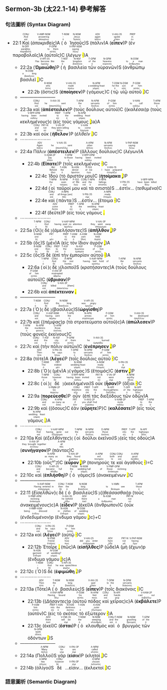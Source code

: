 ## Sermon-3b (太22.1-14) 參考解答

### 句法圖析 (Syntax Diagram)


- 22:1 <RUBY><ruby><ruby>Καὶ<rt>καί</rt></ruby><rt>And</rt></ruby><rt>CONJ</rt></RUBY> (<RUBY><ruby><ruby><em><em>ἀποκριθεὶς</em></em><rt>ἀποκρίνω</rt></ruby><rt>answering</rt></ruby><rt>V-AMP-NSM</rt></RUBY>)A (<RUBY><ruby><ruby>ὁ<rt>ὁ</rt></ruby><rt>-</rt></ruby><rt>T-NSM</rt></RUBY> <RUBY><ruby><ruby>Ἰησοῦς<rt>Ἰησοῦς</rt></ruby><rt>Jesus</rt></ruby><rt>N-NSM</rt></RUBY>)S (<RUBY><ruby><ruby>πάλιν<rt>πάλιν</rt></ruby><rt>again</rt></ruby><rt>ADV</rt></RUBY>)A (<RUBY><ruby><ruby><strong><strong>εἶπεν</strong></strong><rt>εἶπον</rt></ruby><rt>spoke</rt></ruby><rt>V-AAI-3S</rt></RUBY>)P (<RUBY><ruby><ruby>ἐν<rt>ἐν</rt></ruby><rt>in</rt></ruby><rt>PREP</rt></RUBY> <RUBY><ruby><ruby>παραβολαῖς<rt>παραβολή</rt></ruby><rt>parables</rt></ruby><rt>N-DPF</rt></RUBY>)A (<RUBY><ruby><ruby>αὐτοῖς<rt>αὐτός</rt></ruby><rt>to them</rt></ruby><rt>P-DPM</rt></RUBY>)C (<RUBY><ruby><ruby><em>λέγων <mark class="pm">·</mark></em><rt>λέγω</rt></ruby><rt>saying</rt></ruby><rt>V-PAP-NSM</rt></RUBY>)A
	- 22:2a (<RUBY><ruby><ruby><strong><strong>Ὡμοιώθη</strong></strong><rt>ὁμοιόω</rt></ruby><rt>Has become like</rt></ruby><rt>V-API-3S</rt></RUBY>)P (<RUBY><ruby><ruby>ἡ<rt>ὁ</rt></ruby><rt>the</rt></ruby><rt>T-NSF</rt></RUBY> <RUBY><ruby><ruby>βασιλεία<rt>βασιλεία</rt></ruby><rt>kingdom</rt></ruby><rt>N-NSF</rt></RUBY> <RUBY><ruby><ruby>τῶν<rt>ὁ</rt></ruby><rt>of the</rt></ruby><rt>T-GPM</rt></RUBY> <RUBY><ruby><ruby>οὐρανῶν<rt>οὐρανός</rt></ruby><rt>heavens</rt></ruby><rt>N-GPM</rt></RUBY>)S (<RUBY><ruby><ruby>ἀνθρώπῳ<rt>ἄνθρωπος</rt></ruby><rt>to a man</rt></ruby><rt>N-DSM</rt></RUBY> <RUBY><ruby><ruby>βασιλεῖ <mark class="pm">,</mark><rt>βασιλεύς</rt></ruby><rt>a king</rt></ruby><rt>N-DSM</rt></RUBY>)C 
		- 22:2b (<RUBY><ruby><ruby>ὅστις<rt>ὅστις</rt></ruby><rt>who</rt></ruby><rt>R-NSM</rt></RUBY>)S (<RUBY><ruby><ruby><strong><strong>ἐποίησεν</strong></strong><rt>ποιέω</rt></ruby><rt>made</rt></ruby><rt>V-AAI-3S</rt></RUBY>)P (<RUBY><ruby><ruby>γάμους<rt>γάμος</rt></ruby><rt>a wedding feast</rt></ruby><rt>N-APM</rt></RUBY>)C (<RUBY><ruby><ruby>τῷ<rt>ὁ</rt></ruby><rt>for the</rt></ruby><rt>T-DSM</rt></RUBY> <RUBY><ruby><ruby>υἱῷ<rt>υἱός</rt></ruby><rt>son</rt></ruby><rt>N-DSM</rt></RUBY> <RUBY><ruby><ruby>αὐτοῦ <mark class="pm">.</mark><rt>αὐτός</rt></ruby><rt>of him</rt></ruby><rt>P-GSM</rt></RUBY>)C
	- ————————
	- 22:3a <RUBY><ruby><ruby>καὶ<rt>καί</rt></ruby><rt>And</rt></ruby><rt>CONJ</rt></RUBY> (<RUBY><ruby><ruby><strong><strong>ἀπέστειλεν</strong></strong><rt>ἀποστέλλω</rt></ruby><rt>he sent</rt></ruby><rt>V-AAI-3S</rt></RUBY>)P (<RUBY><ruby><ruby>τοὺς<rt>ὁ</rt></ruby><rt>the</rt></ruby><rt>T-APM</rt></RUBY> <RUBY><ruby><ruby>δούλους<rt>δοῦλος</rt></ruby><rt>servants</rt></ruby><rt>N-APM</rt></RUBY> <RUBY><ruby><ruby>αὐτοῦ<rt>αὐτός</rt></ruby><rt>of him</rt></ruby><rt>P-GSM</rt></RUBY>)C {(<RUBY><ruby><ruby><em>καλέσαι</em><rt>καλέω</rt></ruby><rt>to call</rt></ruby><rt>V-AAN</rt></RUBY>)p (<RUBY><ruby><ruby>τοὺς<rt>ὁ</rt></ruby><rt>those</rt></ruby><rt>T-APM</rt></RUBY> <RUBY><ruby><ruby><em><em>κεκλημένους</em></em><rt>καλέω</rt></ruby><rt>having been invited</rt></ruby><rt>V-RPP-APM</rt></RUBY>)c (<RUBY><ruby><ruby>εἰς<rt>εἰς</rt></ruby><rt>to</rt></ruby><rt>PREP</rt></RUBY> <RUBY><ruby><ruby>τοὺς<rt>ὁ</rt></ruby><rt>the</rt></ruby><rt>T-APM</rt></RUBY> <RUBY><ruby><ruby>γάμους <mark class="pm">,</mark><rt>γάμος</rt></ruby><rt>wedding feast</rt></ruby><rt>N-APM</rt></RUBY>)a}A
	- 22:3b <RUBY><ruby><ruby>καὶ<rt>καί</rt></ruby><rt>and</rt></ruby><rt>CONJ</rt></RUBY> <RUBY><ruby><ruby>οὐκ<rt>οὐ</rt></ruby><rt>not</rt></ruby><rt>PRT-N</rt></RUBY> (<RUBY><ruby><ruby><strong><strong>ἤθελον</strong></strong><rt>θέλω</rt></ruby><rt>they were willing</rt></ruby><rt>V-IAI-3P</rt></RUBY>)P (<RUBY><ruby><ruby><em>ἐλθεῖν <mark class="pm">.</mark></em><rt>ἔρχομαι</rt></ruby><rt>to come</rt></ruby><rt>V-AAN</rt></RUBY>)C
	- ⋯⋯⋯⋯⋯⋯⋯
	- 22:4a <RUBY><ruby><ruby>Πάλιν<rt>πάλιν</rt></ruby><rt>Again</rt></ruby><rt>ADV</rt></RUBY> (<RUBY><ruby><ruby><strong><strong>ἀπέστειλεν</strong></strong><rt>ἀποστέλλω</rt></ruby><rt>he sent</rt></ruby><rt>V-AAI-3S</rt></RUBY>)P (<RUBY><ruby><ruby>ἄλλους<rt>ἄλλος</rt></ruby><rt>other</rt></ruby><rt>A-APM</rt></RUBY> <RUBY><ruby><ruby>δούλους<rt>δοῦλος</rt></ruby><rt>servants</rt></ruby><rt>N-APM</rt></RUBY>)C (<RUBY><ruby><ruby><em>λέγων <mark class="pm"></mark></em><rt>λέγω</rt></ruby><rt>saying</rt></ruby><rt>V-PAP-NSM</rt></RUBY>)A
		- 22:4b (<RUBY><ruby><ruby><strong><strong>Εἴπατε</strong></strong><rt>εἶπον</rt></ruby><rt>Say</rt></ruby><rt>V-AAM-2P</rt></RUBY>)P (<RUBY><ruby><ruby>τοῖς<rt>ὁ</rt></ruby><rt>to those</rt></ruby><rt>T-DPM</rt></RUBY> <RUBY><ruby><ruby><em>κεκλημένοις <mark class="pm">·</mark></em><rt>καλέω</rt></ruby><rt>having been invited</rt></ruby><rt>V-RPP-DPM</rt></RUBY>)C
			- 22:4c <RUBY><ruby><ruby>Ἰδοὺ<rt>ἰδού</rt></ruby><rt>Behold</rt></ruby><rt>INJ</rt></RUBY> (<RUBY><ruby><ruby>τὸ<rt>ὁ</rt></ruby><rt>the</rt></ruby><rt>T-ASN</rt></RUBY> <RUBY><ruby><ruby>ἄριστόν<rt>ἄριστον</rt></ruby><rt>dinner</rt></ruby><rt>N-ASN</rt></RUBY> <RUBY><ruby><ruby>μου<rt>ἐγώ</rt></ruby><rt>of me</rt></ruby><rt>P-1GS</rt></RUBY>)C (<RUBY><ruby><ruby><strong>ἡτοίμακα <mark class="pm">,</mark></strong><rt>ἑτοιμάζω</rt></ruby><rt>I have prepared</rt></ruby><rt>V-RAI-1S</rt></RUBY>)P 
			- 22:4d (<RUBY><ruby><ruby>οἱ<rt>ὁ</rt></ruby><rt>the</rt></ruby><rt>T-NPM</rt></RUBY> <RUBY><ruby><ruby>ταῦροί<rt>ταῦρος</rt></ruby><rt>oxen</rt></ruby><rt>N-NPM</rt></RUBY> <RUBY><ruby><ruby>μου<rt>ἐγώ</rt></ruby><rt>of Me</rt></ruby><rt>P-1GS</rt></RUBY> <RUBY><ruby><ruby>καὶ<rt>καί</rt></ruby><rt>and</rt></ruby><rt>CONJ</rt></RUBY> <RUBY><ruby><ruby>τὰ<rt>ὁ</rt></ruby><rt>the</rt></ruby><rt>T-NPN</rt></RUBY> <RUBY><ruby><ruby>σιτιστὰ<rt>σιτιστός</rt></ruby><rt>fatlings</rt></ruby><rt>A-NPN</rt></RUBY>)S ...<RUBY><ruby>ἐστὶν<rt>εἰμί</rt></ruby><rt>V-PAI-3S</rt></RUBY>... (<RUBY><ruby><ruby><em><em>τεθυμένα</em></em><rt>θύω</rt></ruby><rt>have been killed</rt></ruby><rt>V-RPP-NPN</rt></RUBY>)C
			- 22:4e <RUBY><ruby><ruby>καὶ<rt>καί</rt></ruby><rt>and</rt></ruby><rt>CONJ</rt></RUBY> (<RUBY><ruby><ruby>πάντα<rt>πᾶς</rt></ruby><rt>all things [are]</rt></ruby><rt>A-NPN</rt></RUBY>)S ...<RUBY><ruby>ἐστὶν<rt>εἰμί</rt></ruby><rt>V-PAI-3S</rt></RUBY>... (<RUBY><ruby><ruby>ἕτοιμα <mark class="pm">·</mark><rt>ἕτοιμος</rt></ruby><rt>ready</rt></ruby><rt>A-NPN</rt></RUBY>)C
			- 22:4f (<RUBY><ruby><ruby>δεῦτε<rt>δεῦτε</rt></ruby><rt>come</rt></ruby><rt>ADV</rt></RUBY>)P (<RUBY><ruby><ruby>εἰς<rt>εἰς</rt></ruby><rt>to</rt></ruby><rt>PREP</rt></RUBY> <RUBY><ruby><ruby>τοὺς<rt>ὁ</rt></ruby><rt>the</rt></ruby><rt>T-APM</rt></RUBY> <RUBY><ruby><ruby>γάμους <mark class="pm">.</mark><rt>γάμος</rt></ruby><rt>wedding feast</rt></ruby><rt>N-APM</rt></RUBY> 
	- ⋯⋯⋯⋯⋯⋯⋯
	- 22:5a (<RUBY><ruby><ruby>Οἱ<rt>ὁ</rt></ruby><rt>-</rt></ruby><rt>T-NPM</rt></RUBY>)⦇ <RUBY><ruby><ruby>δὲ<rt>δέ</rt></ruby><rt>And</rt></ruby><rt>CONJ</rt></RUBY> ⦈(<RUBY><ruby><ruby><em><em>ἀμελήσαντες</em></em><rt>ἀμελέω</rt></ruby><rt>having paid no attention</rt></ruby><rt>V-AAP-NPM</rt></RUBY>)S (<RUBY><ruby><ruby><strong>ἀπῆλθον <mark class="pm">,</mark></strong><rt>ἀπέρχομαι</rt></ruby><rt>they went away</rt></ruby><rt>V-AAI-3P</rt></RUBY>)P
	- 22:5b (<RUBY><ruby><ruby>ὃς<rt>ὅς</rt></ruby><rt>one</rt></ruby><rt>R-NSM</rt></RUBY>)S (<RUBY><ruby><ruby>μὲν<rt>μέν</rt></ruby><rt>-</rt></ruby><rt>PRT</rt></RUBY>)A (<RUBY><ruby><ruby>εἰς<rt>εἰς</rt></ruby><rt>to</rt></ruby><rt>PREP</rt></RUBY> <RUBY><ruby><ruby>τὸν<rt>ὁ</rt></ruby><rt>the</rt></ruby><rt>T-ASM</rt></RUBY> <RUBY><ruby><ruby>ἴδιον<rt>ἴδιος</rt></ruby><rt>own</rt></ruby><rt>A-ASM</rt></RUBY> <RUBY><ruby><ruby>ἀγρόν <mark class="pm">,</mark><rt>ἀγρός</rt></ruby><rt>field</rt></ruby><rt>N-ASM</rt></RUBY>)A
	- 22:5c (<RUBY><ruby><ruby>ὃς<rt>ὅς</rt></ruby><rt>one</rt></ruby><rt>R-NSM</rt></RUBY>)S <RUBY><ruby><ruby>δὲ<rt>δέ</rt></ruby><rt>then</rt></ruby><rt>CONJ</rt></RUBY> (<RUBY><ruby><ruby>ἐπὶ<rt>ἐπί</rt></ruby><rt>to</rt></ruby><rt>PREP</rt></RUBY> <RUBY><ruby><ruby>τὴν<rt>ὁ</rt></ruby><rt>the</rt></ruby><rt>T-ASF</rt></RUBY> <RUBY><ruby><ruby>ἐμπορίαν<rt>ἐμπορία</rt></ruby><rt>business</rt></ruby><rt>N-ASF</rt></RUBY> <RUBY><ruby><ruby>αὐτοῦ <mark class="pm">·</mark><rt>αὐτός</rt></ruby><rt>of him</rt></ruby><rt>P-GSM</rt></RUBY>)A
		- 22:6a (<RUBY><ruby><ruby>οἱ<rt>ὁ</rt></ruby><rt>-</rt></ruby><rt>T-NPM</rt></RUBY>)⦇ <RUBY><ruby><ruby>δὲ<rt>δέ</rt></ruby><rt>And</rt></ruby><rt>CONJ</rt></RUBY> ⦈(<RUBY><ruby><ruby>λοιποὶ<rt>λοιπός</rt></ruby><rt>the rest</rt></ruby><rt>A-NPM</rt></RUBY>)S (<RUBY><ruby><ruby><em><em>κρατήσαντες</em></em><rt>κρατέω</rt></ruby><rt>having laid hold of</rt></ruby><rt>V-AAP-NPM</rt></RUBY>)A (<RUBY><ruby><ruby>τοὺς<rt>ὁ</rt></ruby><rt>the</rt></ruby><rt>T-APM</rt></RUBY> <RUBY><ruby><ruby>δούλους<rt>δοῦλος</rt></ruby><rt>servants</rt></ruby><rt>N-APM</rt></RUBY> <RUBY><ruby><ruby>αὐτοῦ<rt>αὐτός</rt></ruby><rt>of him</rt></ruby><rt>P-GSM</rt></RUBY>)C (<RUBY><ruby><ruby><strong><strong>ὕβρισαν</strong></strong><rt>ὑβρίζω</rt></ruby><rt>mistreated</rt></ruby><rt>V-AAI-3P</rt></RUBY>)P
		- 22:6b <RUBY><ruby><ruby>καὶ<rt>καί</rt></ruby><rt>and</rt></ruby><rt>CONJ</rt></RUBY> <RUBY><ruby><ruby><strong>ἀπέκτειναν <mark class="pm">.</mark></strong><rt>ἀποκτείνω</rt></ruby><rt>killed [them]</rt></ruby><rt>V-AAI-3P</rt></RUBY> 
	- ————————
	- 22:7a (<RUBY><ruby><ruby>Ὁ<rt>ὁ</rt></ruby><rt>-</rt></ruby><rt>T-NSM</rt></RUBY>)⦇ <RUBY><ruby><ruby>δὲ<rt>δέ</rt></ruby><rt>And</rt></ruby><rt>CONJ</rt></RUBY> ⦈(<RUBY><ruby><ruby>βασιλεὺς<rt>βασιλεύς</rt></ruby><rt>the king</rt></ruby><rt>N-NSM</rt></RUBY>)S(<RUBY><ruby><ruby><strong><strong>ὠργίσθη</strong></strong><rt>ὀργίζω</rt></ruby><rt>was angry</rt></ruby><rt>V-API-3S</rt></RUBY>)P
	- 22:7b <RUBY><ruby><ruby>καὶ<rt>καί</rt></ruby><rt>and</rt></ruby><rt>CONJ</rt></RUBY> {(<RUBY><ruby><ruby><em><em>πέμψας</em></em><rt>πέμπω</rt></ruby><rt>having sent</rt></ruby><rt>V-AAP-NSM</rt></RUBY>)p (<RUBY><ruby><ruby>τὰ<rt>ὁ</rt></ruby><rt>the</rt></ruby><rt>T-APN</rt></RUBY> <RUBY><ruby><ruby>στρατεύματα<rt>στράτευμα</rt></ruby><rt>armies</rt></ruby><rt>N-APN</rt></RUBY> <RUBY><ruby><ruby>αὐτοῦ<rt>αὐτός</rt></ruby><rt>of him</rt></ruby><rt>P-GSM</rt></RUBY>)c}A (<RUBY><ruby><ruby><strong><strong>ἀπώλεσεν</strong></strong><rt>ἀπολλύω</rt></ruby><rt>he destroyed</rt></ruby><rt>V-AAI-3S</rt></RUBY>)P (<RUBY><ruby><ruby>τοὺς<rt>ὁ</rt></ruby><rt>the</rt></ruby><rt>T-APM</rt></RUBY> <RUBY><ruby><ruby>φονεῖς<rt>φονεύς</rt></ruby><rt>murderers</rt></ruby><rt>N-APM</rt></RUBY> <RUBY><ruby><ruby>ἐκείνους<rt>ἐκεῖνος</rt></ruby><rt>those</rt></ruby><rt>D-APM</rt></RUBY>)C
	- 22:7c <RUBY><ruby><ruby>καὶ<rt>καί</rt></ruby><rt>and</rt></ruby><rt>CONJ</rt></RUBY> (<RUBY><ruby><ruby>τὴν<rt>ὁ</rt></ruby><rt>the</rt></ruby><rt>T-ASF</rt></RUBY> <RUBY><ruby><ruby>πόλιν<rt>πόλις</rt></ruby><rt>city</rt></ruby><rt>N-ASF</rt></RUBY> <RUBY><ruby><ruby>αὐτῶν<rt>αὐτός</rt></ruby><rt>of them</rt></ruby><rt>P-GPM</rt></RUBY>)C (<RUBY><ruby><ruby><strong>ἐνέπρησεν <mark class="pm">.</mark></strong><rt>ἐμπρήθω</rt></ruby><rt>he burned</rt></ruby><rt>V-AAI-3S</rt></RUBY>)P
	- 22:8a (<RUBY><ruby><ruby>τότε<rt>τότε</rt></ruby><rt>Then</rt></ruby><rt>ADV</rt></RUBY>)A (<RUBY><ruby><ruby><strong><strong>λέγει</strong></strong><rt>λέγω</rt></ruby><rt>he says</rt></ruby><rt>V-PAI-3S</rt></RUBY>)P (<RUBY><ruby><ruby>τοῖς<rt>ὁ</rt></ruby><rt>to</rt></ruby><rt>T-DPM</rt></RUBY> <RUBY><ruby><ruby>δούλοις<rt>δοῦλος</rt></ruby><rt>servants</rt></ruby><rt>N-DPM</rt></RUBY> <RUBY><ruby><ruby>αὐτοῦ <mark class="pm">·</mark><rt>αὐτός</rt></ruby><rt>of him</rt></ruby><rt>P-GSM</rt></RUBY>)C 
		- 22:8b (<RUBY><ruby><ruby>Ὁ<rt>ὁ</rt></ruby><rt>The</rt></ruby><rt>T-NSM</rt></RUBY>)⦇ (<RUBY><ruby><ruby>μὲν<rt>μέν</rt></ruby><rt>indeed</rt></ruby><rt>PRT</rt></RUBY>)A ⦈(<RUBY><ruby><ruby>γάμος<rt>γάμος</rt></ruby><rt>wedding feast</rt></ruby><rt>N-NSM</rt></RUBY>)S (<RUBY><ruby><ruby>ἕτοιμός<rt>ἕτοιμος</rt></ruby><rt>ready</rt></ruby><rt>A-NSM</rt></RUBY>)C (<RUBY><ruby><ruby><strong>ἐστιν <mark class="pm">,</mark></strong><rt>εἰμί</rt></ruby><rt>is</rt></ruby><rt>V-PAI-3S</rt></RUBY>)P
		- 22:8c (<RUBY><ruby><ruby>οἱ<rt>ὁ</rt></ruby><rt>those</rt></ruby><rt>T-NPM</rt></RUBY>)⦇ <RUBY><ruby><ruby>δὲ<rt>δέ</rt></ruby><rt>however</rt></ruby><rt>CONJ</rt></RUBY> ⦈(<RUBY><ruby><ruby><em><em>κεκλημένοι</em></em><rt>καλέω</rt></ruby><rt>having been invited</rt></ruby><rt>V-RPP-NPM</rt></RUBY>)S <RUBY><ruby><ruby>οὐκ<rt>οὐ</rt></ruby><rt>not</rt></ruby><rt>PRT-N</rt></RUBY> (<RUBY><ruby><ruby><strong><strong>ἦσαν</strong></strong><rt>εἰμί</rt></ruby><rt>were</rt></ruby><rt>V-IAI-3P</rt></RUBY>)P (<RUBY><ruby><ruby>ἄξιοι <mark class="pm">·</mark><rt>ἄξιος</rt></ruby><rt>worthy</rt></ruby><rt>A-NPM</rt></RUBY>)C
		- 22:9a (<RUBY><ruby><ruby><strong><strong>πορεύεσθε</strong></strong><rt>πορεύω</rt></ruby><rt>Go</rt></ruby><rt>V-PMM-2P</rt></RUBY>)P <RUBY><ruby><ruby>οὖν<rt>οὖν</rt></ruby><rt>therefore</rt></ruby><rt>CONJ</rt></RUBY> (<RUBY><ruby><ruby>ἐπὶ<rt>ἐπί</rt></ruby><rt>into</rt></ruby><rt>PREP</rt></RUBY> <RUBY><ruby><ruby>τὰς<rt>ὁ</rt></ruby><rt>the</rt></ruby><rt>T-APF</rt></RUBY> <RUBY><ruby><ruby>διεξόδους<rt>διέξοδος</rt></ruby><rt>thoroughfares</rt></ruby><rt>N-APF</rt></RUBY> <RUBY><ruby><ruby>τῶν<rt>ὁ</rt></ruby><rt>of the</rt></ruby><rt>T-GPF</rt></RUBY> <RUBY><ruby><ruby>ὁδῶν<rt>ὁδός</rt></ruby><rt>highways</rt></ruby><rt>N-GPF</rt></RUBY>)A
		- 22:9b <RUBY><ruby><ruby>καὶ<rt>καί</rt></ruby><rt>and</rt></ruby><rt>CONJ</rt></RUBY> {(<RUBY><ruby><ruby>ὅσους<rt>ὅσος</rt></ruby><rt>as many as</rt></ruby><rt>K-APM</rt></RUBY>)C <RUBY><ruby><ruby>ἐὰν<rt>ἐάν</rt></ruby><rt>if</rt></ruby><rt>PRT</rt></RUBY> (<RUBY><ruby><ruby><strong><strong>εὕρητε</strong></strong><rt>εὑρίσκω</rt></ruby><rt>you shall find</rt></ruby><rt>V-AAS-2P</rt></RUBY>)P}C (<RUBY><ruby><ruby><strong><strong>καλέσατε</strong></strong><rt>καλέω</rt></ruby><rt>invite</rt></ruby><rt>V-AAM-2P</rt></RUBY>)P (<RUBY><ruby><ruby>εἰς<rt>εἰς</rt></ruby><rt>to</rt></ruby><rt>PREP</rt></RUBY> <RUBY><ruby><ruby>τοὺς<rt>ὁ</rt></ruby><rt>the</rt></ruby><rt>T-APM</rt></RUBY> <RUBY><ruby><ruby>γάμους <mark class="pm">.</mark><rt>γάμος</rt></ruby><rt>wedding feast</rt></ruby><rt>N-APM</rt></RUBY>)A
	- ⋯⋯⋯⋯⋯⋯⋯
	- 22:10a <RUBY><ruby><ruby>Καὶ<rt>καί</rt></ruby><rt>And</rt></ruby><rt>CONJ</rt></RUBY> (<RUBY><ruby><ruby><em><em>ἐξελθόντες</em></em><rt>ἐξέρχομαι</rt></ruby><rt>having gone out</rt></ruby><rt>V-AAP-NPM</rt></RUBY>)⦇ (<RUBY><ruby><ruby>οἱ<rt>ὁ</rt></ruby><rt>the</rt></ruby><rt>T-NPM</rt></RUBY> <RUBY><ruby><ruby>δοῦλοι<rt>δοῦλος</rt></ruby><rt>servants</rt></ruby><rt>N-NPM</rt></RUBY> <RUBY><ruby><ruby>ἐκεῖνοι<rt>ἐκεῖνος</rt></ruby><rt>those</rt></ruby><rt>D-NPM</rt></RUBY>)S ⦈(<RUBY><ruby><ruby>εἰς<rt>εἰς</rt></ruby><rt>into</rt></ruby><rt>PREP</rt></RUBY> <RUBY><ruby><ruby>τὰς<rt>ὁ</rt></ruby><rt>the</rt></ruby><rt>T-APF</rt></RUBY> <RUBY><ruby><ruby>ὁδοὺς<rt>ὁδός</rt></ruby><rt>highways</rt></ruby><rt>N-APF</rt></RUBY>)A (<RUBY><ruby><ruby><strong><strong>συνήγαγον</strong></strong><rt>συνάγω</rt></ruby><rt>they brought together</rt></ruby><rt>V-AAI-3P</rt></RUBY>)P (<RUBY><ruby><ruby>πάντας<rt>πᾶς</rt></ruby><rt>all</rt></ruby><rt>A-APM</rt></RUBY>)C
		- 22:10b (<RUBY><ruby><ruby>οὓς°¹⮥<rt>ὅς</rt></ruby><rt>as many as</rt></ruby><rt>R-APM</rt></RUBY>)C (<RUBY><ruby><ruby><strong>εὗρον <mark class="pm">,</mark></strong><rt>εὑρίσκω</rt></ruby><rt>they found</rt></ruby><rt>V-AAI-3P</rt></RUBY>)P (<RUBY><ruby><ruby>πονηρούς<rt>πονηρός</rt></ruby><rt>evil</rt></ruby><rt>A-APM</rt></RUBY> <RUBY><ruby><ruby>τε<rt>τε</rt></ruby><rt>both</rt></ruby><rt>CONJ</rt></RUBY> <RUBY><ruby><ruby>καὶ<rt>καί</rt></ruby><rt>and</rt></ruby><rt>CONJ</rt></RUBY> <RUBY><ruby><ruby>ἀγαθούς <mark class="pm">·</mark><rt>ἀγαθός</rt></ruby><rt>good</rt></ruby><rt>A-APM</rt></RUBY>)=C
	- 22:10c <RUBY><ruby><ruby>καὶ<rt>καί</rt></ruby><rt>and</rt></ruby><rt>CONJ</rt></RUBY> (<RUBY><ruby><ruby><strong><strong>ἐπλήσθη</strong></strong><rt>πλήθω</rt></ruby><rt>became full</rt></ruby><rt>V-API-3S</rt></RUBY>)P (<RUBY><ruby><ruby>ὁ<rt>ὁ</rt></ruby><rt>the</rt></ruby><rt>T-NSM</rt></RUBY> <RUBY><ruby><ruby>γάμος<rt>γάμος</rt></ruby><rt>wedding hall</rt></ruby><rt>N-NSM</rt></RUBY>)S (<RUBY><ruby><ruby><em>ἀνακειμένων <mark class="pm">.</mark></em><rt>ἀνάκειμαι</rt></ruby><rt>of those reclining</rt></ruby><rt>V-PMP-GPM</rt></RUBY>)C
	- ————————
	- 22:11 {<RUBY><ruby><ruby><em><em>Εἰσελθὼν</em></em><rt>εἰσέρχομαι</rt></ruby><rt>Having entered in</rt></ruby><rt>V-AAP-NSM</rt></RUBY>}⦇ <RUBY><ruby><ruby>δὲ<rt>δέ</rt></ruby><rt>then</rt></ruby><rt>CONJ</rt></RUBY> (<RUBY><ruby><ruby>ὁ<rt>ὁ</rt></ruby><rt>the</rt></ruby><rt>T-NSM</rt></RUBY> <RUBY><ruby><ruby>βασιλεὺς<rt>βασιλεύς</rt></ruby><rt>king</rt></ruby><rt>N-NSM</rt></RUBY>)S ⦈{(<RUBY><ruby><ruby><em>θεάσασθαι</em><rt>θεάομαι</rt></ruby><rt>to see</rt></ruby><rt>V-AMN</rt></RUBY>)p (<RUBY><ruby><ruby>τοὺς<rt>ὁ</rt></ruby><rt>those</rt></ruby><rt>T-APM</rt></RUBY> <RUBY><ruby><ruby><em><em>ἀνακειμένους</em></em><rt>ἀνάκειμαι</rt></ruby><rt>reclining</rt></ruby><rt>V-PMP-APM</rt></RUBY>)c}A (<RUBY><ruby><ruby><strong><strong>εἶδεν</strong></strong><rt>εἴδω</rt></ruby><rt>he beheld</rt></ruby><rt>V-AAI-3S</rt></RUBY>)P (<RUBY><ruby><ruby>ἐκεῖ<rt>ἐκεῖ</rt></ruby><rt>there</rt></ruby><rt>ADV</rt></RUBY>)A (<RUBY><ruby><ruby>ἄνθρωπον<rt>ἄνθρωπος</rt></ruby><rt>a man</rt></ruby><rt>N-ASM</rt></RUBY>)C {<RUBY><ruby><ruby>οὐκ<rt>οὐ</rt></ruby><rt>not</rt></ruby><rt>PRT-N</rt></RUBY> (<RUBY><ruby><ruby><em><em>ἐνδεδυμένον</em></em><rt>ἐνδύω</rt></ruby><rt>being dressed</rt></ruby><rt>V-RMP-ASM</rt></RUBY>)p (<RUBY><ruby><ruby>ἔνδυμα<rt>ἔνδυμα</rt></ruby><rt>in clothes</rt></ruby><rt>N-ASN</rt></RUBY> <RUBY><ruby><ruby>γάμου <mark class="pm">,</mark><rt>γάμος</rt></ruby><rt>of wedding</rt></ruby><rt>N-GSM</rt></RUBY>)c}+C
	- ⋯⋯⋯⋯⋯⋯⋯
	- 22:12a <RUBY><ruby><ruby>καὶ<rt>καί</rt></ruby><rt>and</rt></ruby><rt>CONJ</rt></RUBY> (<RUBY><ruby><ruby><strong><strong>λέγει</strong></strong><rt>λέγω</rt></ruby><rt>he says</rt></ruby><rt>V-PAI-3S</rt></RUBY>)P (<RUBY><ruby><ruby>αὐτῷ <mark class="pm">·</mark><rt>αὐτός</rt></ruby><rt>to him</rt></ruby><rt>P-DSM</rt></RUBY>)C 
		- 22:12b <RUBY><ruby><ruby>Ἑταῖρε <mark class="pm">,</mark><rt>ἑταῖρος</rt></ruby><rt>Friend</rt></ruby><rt>N-VSM</rt></RUBY> (<RUBY><ruby><ruby>πῶς<rt>πως</rt></ruby><rt>how</rt></ruby><rt>ADV</rt></RUBY>)A (<RUBY><ruby><ruby><strong><strong>εἰσῆλθες</strong></strong><rt>εἰσέρχομαι</rt></ruby><rt>did you enter</rt></ruby><rt>V-AAI-2S</rt></RUBY>)P (<RUBY><ruby><ruby>ὧδε<rt>ὧδε</rt></ruby><rt>here</rt></ruby><rt>ADV</rt></RUBY>)A {<RUBY><ruby><ruby>μὴ<rt>μή</rt></ruby><rt>not</rt></ruby><rt>PRT-N</rt></RUBY> (<RUBY><ruby><ruby><em><em>ἔχων</em></em><rt>ἔχω</rt></ruby><rt>having</rt></ruby><rt>V-PAP-NSM</rt></RUBY>)p (<RUBY><ruby><ruby>ἔνδυμα<rt>ἔνδυμα</rt></ruby><rt>garment</rt></ruby><rt>N-ASN</rt></RUBY> <RUBY><ruby><ruby>γάμου <mark class="pm">;</mark><rt>γάμος</rt></ruby><rt>of wedding?</rt></ruby><rt>N-GSM</rt></RUBY>)c}A 
	- 22:12c (<RUBY><ruby><ruby>Ὁ<rt>ὁ</rt></ruby><rt>-</rt></ruby><rt>T-NSM</rt></RUBY>)S <RUBY><ruby><ruby>δὲ<rt>δέ</rt></ruby><rt>And</rt></ruby><rt>CONJ</rt></RUBY> (<RUBY><ruby><ruby><strong>ἐφιμώθη <mark class="pm">.</mark></strong><rt>φιμόω</rt></ruby><rt>he was speechless</rt></ruby><rt>V-API-3S</rt></RUBY>)P
	- ⋯⋯⋯⋯⋯⋯⋯
	- 22:13a (<RUBY><ruby><ruby>Τότε<rt>τότε</rt></ruby><rt>Then</rt></ruby><rt>ADV</rt></RUBY>)A (<RUBY><ruby><ruby>ὁ<rt>ὁ</rt></ruby><rt>the</rt></ruby><rt>T-NSM</rt></RUBY> <RUBY><ruby><ruby>βασιλεὺς<rt>βασιλεύς</rt></ruby><rt>king</rt></ruby><rt>N-NSM</rt></RUBY>)S (<RUBY><ruby><ruby><strong><strong>εἶπεν</strong></strong><rt>εἶπον</rt></ruby><rt>said</rt></ruby><rt>V-AAI-3S</rt></RUBY>)P (<RUBY><ruby><ruby>τοῖς<rt>ὁ</rt></ruby><rt>to the</rt></ruby><rt>T-DPM</rt></RUBY> <RUBY><ruby><ruby>διακόνοις <mark class="pm">·</mark><rt>διάκονος</rt></ruby><rt>servants</rt></ruby><rt>N-DPM</rt></RUBY>)C 
		- 22:13b {(<RUBY><ruby><ruby><em><em>Δήσαντες</em></em><rt>δέω</rt></ruby><rt>Having bound</rt></ruby><rt>V-AAP-NPM</rt></RUBY>)p (<RUBY><ruby><ruby>αὐτοῦ<rt>αὐτός</rt></ruby><rt>his</rt></ruby><rt>P-GSM</rt></RUBY> <RUBY><ruby><ruby>πόδας<rt>πούς</rt></ruby><rt>feet</rt></ruby><rt>N-APM</rt></RUBY> <RUBY><ruby><ruby>καὶ<rt>καί</rt></ruby><rt>and</rt></ruby><rt>CONJ</rt></RUBY> <RUBY><ruby><ruby>χεῖρας<rt>χείρ</rt></ruby><rt>hands</rt></ruby><rt>N-APF</rt></RUBY>)c}A (<RUBY><ruby><ruby><strong><strong>ἐκβάλετε</strong></strong><rt>ἐκβάλλω</rt></ruby><rt>cast out</rt></ruby><rt>V-AAM-2P</rt></RUBY>)P (<RUBY><ruby><ruby>αὐτὸν<rt>αὐτός</rt></ruby><rt>him</rt></ruby><rt>P-ASM</rt></RUBY>)C (<RUBY><ruby><ruby>εἰς<rt>εἰς</rt></ruby><rt>into</rt></ruby><rt>PREP</rt></RUBY> <RUBY><ruby><ruby>τὸ<rt>ὁ</rt></ruby><rt>the</rt></ruby><rt>T-ASN</rt></RUBY> <RUBY><ruby><ruby>σκότος<rt>σκότος</rt></ruby><rt>darkness</rt></ruby><rt>N-ASN</rt></RUBY> <RUBY><ruby><ruby>τὸ<rt>ὁ</rt></ruby><rt>-</rt></ruby><rt>T-ASN</rt></RUBY> <RUBY><ruby><ruby>ἐξώτερον <mark class="pm">·</mark><rt>ἐξώτερος</rt></ruby><rt>outer</rt></ruby><rt>A-ASN</rt></RUBY>)A
		- 22:13c (<RUBY><ruby><ruby>ἐκεῖ<rt>ἐκεῖ</rt></ruby><rt>there</rt></ruby><rt>ADV</rt></RUBY>)C (<RUBY><ruby><ruby><strong><strong>ἔσται</strong></strong><rt>εἰμί</rt></ruby><rt>will be</rt></ruby><rt>V-FMI-3S</rt></RUBY>)P (<RUBY><ruby><ruby>ὁ<rt>ὁ</rt></ruby><rt>the</rt></ruby><rt>T-NSM</rt></RUBY> <RUBY><ruby><ruby>κλαυθμὸς<rt>κλαυθμός</rt></ruby><rt>weeping</rt></ruby><rt>N-NSM</rt></RUBY> <RUBY><ruby><ruby>καὶ<rt>καί</rt></ruby><rt>and</rt></ruby><rt>CONJ</rt></RUBY> <RUBY><ruby><ruby>ὁ<rt>ὁ</rt></ruby><rt>the</rt></ruby><rt>T-NSM</rt></RUBY> <RUBY><ruby><ruby>βρυγμὸς<rt>βρυγμός</rt></ruby><rt>gnashing</rt></ruby><rt>N-NSM</rt></RUBY> <RUBY><ruby><ruby>τῶν<rt>ὁ</rt></ruby><rt>of the</rt></ruby><rt>T-GPM</rt></RUBY> <RUBY><ruby><ruby>ὀδόντων <mark class="pm">.</mark><rt>ὀδούς</rt></ruby><rt>teeth</rt></ruby><rt>N-GPM</rt></RUBY>)S
	- ————————
	- 22:14a (<RUBY><ruby><ruby>Πολλοὶ<rt>πολύς</rt></ruby><rt>Many</rt></ruby><rt>A-NPM</rt></RUBY>)S <RUBY><ruby><ruby>γάρ<rt>γάρ</rt></ruby><rt>for</rt></ruby><rt>CONJ</rt></RUBY> (<RUBY><ruby><ruby><strong><strong>εἰσιν</strong></strong><rt>εἰμί</rt></ruby><rt>are</rt></ruby><rt>V-PAI-3P</rt></RUBY>)P (<RUBY><ruby><ruby>κλητοὶ <mark class="pm">,</mark><rt>κλητός</rt></ruby><rt>called</rt></ruby><rt>A-NPM</rt></RUBY>)C 
	- 22:!4b (<RUBY><ruby><ruby>ὀλίγοι<rt>ὀλίγος</rt></ruby><rt>few</rt></ruby><rt>A-NPM</rt></RUBY>)S <RUBY><ruby><ruby>δὲ<rt>δέ</rt></ruby><rt>however</rt></ruby><rt>CONJ</rt></RUBY> ...<RUBY><ruby>εἰσιν<rt>εἰμί</rt></ruby><rt>V-PAI-3P</rt></RUBY>... (<RUBY><ruby><ruby>ἐκλεκτοί <mark class="pm">.</mark><rt>ἐκλεκτός</rt></ruby><rt>chosen</rt></ruby><rt>A-NPM</rt></RUBY>)C


### 語意圖析 (Semantic Diagram)
